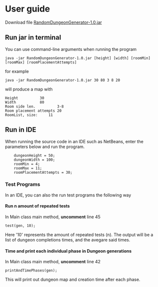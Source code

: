 # User guide

Download file [RandomDungeonGenerator-1.0.jar](https://github.com/hajame/RandomDungeonGenerator2000/releases/tag/v1.0)

## Run jar in terminal

You can use command-line arguments when running the program
        
    java -jar RandomDungeonGenerator-1.0.jar [height] [width] [roomMin] [roomMax] [roomPlacementAttempts]

for example

    java -jar RandomDungeonGenerator-1.0.jar 30 80 3 8 20

will produce a map with 

    Height 			30
    Width 			80
    Room side len. 	       	3-8
    Room placement attempts 20
    RoomList, size: 	11

## Run in IDE

When running the source code in an IDE such as NetBeans, enter the parameters below and run the program.

        dungeonHeight = 50;
        dungeonWidth = 100;
        roomMin = 4;
        roomMax = 11;
        roomPlacementAttempts = 30;

### Test Programs

In an IDE, you can also the run test programs the following way

#### Run n amount of repeated tests

In Main class main method, **uncomment** line 45

    test(gen, 10);

Here '10' represents the amount of repeated tests (n). The output will be a list of dungeon completions times, and the avegare said times.

#### Time and print each individual phase in Dungeon generations

In Main class main method, **uncomment** line 42

    printAndTimePhases(gen);
    
This will print out dungeon map and creation time after each phase.
